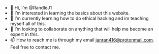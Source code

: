 - 👋 Hi, I’m @RandleJ1
- 👀 I’m interested in learning the basics about this website.
- 🌱 I’m currently learning how to do ethical hacking and im teaching myself all of this.
- 💞️ I’m looking to collaborate on anything that will help me become an expert in this. 
- 📫 How to reach me is through my email janran416@protonmail.com. Feel free to contact me.
<!---
RandleJ1/RandleJ1 is a ✨ special ✨ repository because its `README.md` (this file) appears on your GitHub profile.
You can click the Preview link to take a look at your changes.
--->
